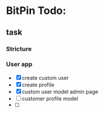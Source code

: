 # BitPin Todo:



## task
### Stricture


### User app
 - [x] create custom user
 - [x] create profile 
 - [x] custom user model admin page
 - [ ] customer profile model
 - [ ] 